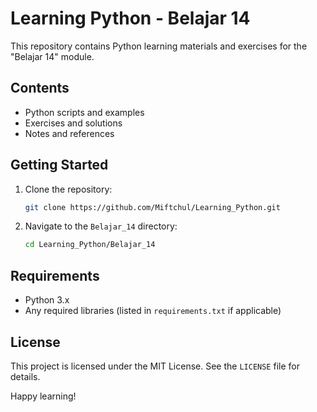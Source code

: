 # Learning Python - Belajar 14

This repository contains Python learning materials and exercises for the "Belajar 14" module.

## Contents

- Python scripts and examples
- Exercises and solutions
- Notes and references

## Getting Started

1. Clone the repository:
    ```bash
    git clone https://github.com/Miftchul/Learning_Python.git
    ```
2. Navigate to the `Belajar_14` directory:
    ```bash
    cd Learning_Python/Belajar_14
    ```

## Requirements

- Python 3.x
- Any required libraries (listed in `requirements.txt` if applicable)

## License

This project is licensed under the MIT License. See the `LICENSE` file for details.

Happy learning!